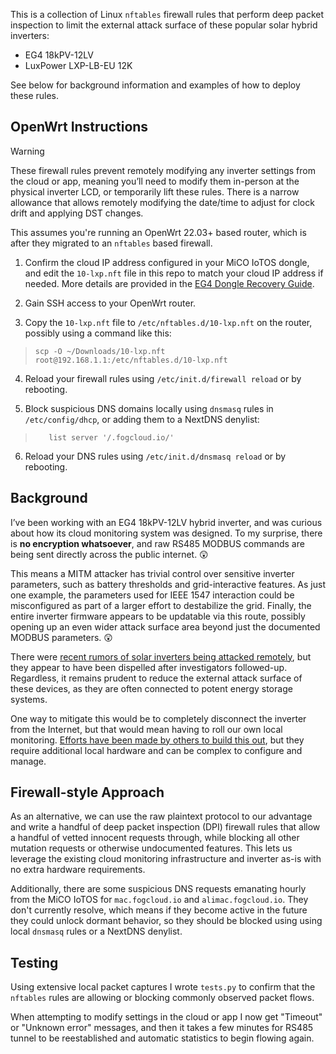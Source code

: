 This is a collection of Linux `nftables` firewall rules that perform deep packet inspection to limit the external attack surface of these popular solar hybrid inverters:

* EG4 18kPV-12LV
* LuxPower LXP-LB-EU 12K

See below for background information and examples of how to deploy these rules.

## OpenWrt Instructions

> [!WARNING]
> These firewall rules prevent remotely modifying any inverter settings from the cloud or app, meaning you’ll need to modify them in-person at the physical inverter LCD, or temporarily lift these rules.  There is a narrow allowance that allows remotely modifying the date/time to adjust for clock drift and applying DST changes.

This assumes you're running an OpenWrt 22.03+ based router, which is after they migrated to an `nftables` based firewall.

1. Confirm the cloud IP address configured in your MiCO IoTOS dongle, and edit the `10-lxp.nft` file in this repo to match your cloud IP address if needed.  More details are provided in the [EG4 Dongle Recovery Guide](https://eg4electronics.com/wp-content/uploads/2024/05/EG4-Dongle-Recovery-Guide.pdf).

2. Gain SSH access to your OpenWrt router.

3. Copy the `10-lxp.nft` file to `/etc/nftables.d/10-lxp.nft` on the router, possibly using a command like this:
> ```
> scp -O ~/Downloads/10-lxp.nft root@192.168.1.1:/etc/nftables.d/10-lxp.nft
> ```

4. Reload your firewall rules using `/etc/init.d/firewall reload` or by rebooting.

5. Block suspicious DNS domains locally using `dnsmasq` rules in `/etc/config/dhcp`, or adding them to a NextDNS denylist:
> ```
>    list server '/.fogcloud.io/'
> ```

6. Reload your DNS rules using `/etc/init.d/dnsmasq reload` or by rebooting.

## Background

I’ve been working with an EG4 18kPV-12LV hybrid inverter, and was curious about how its cloud monitoring system was designed.  To my surprise, there is **no encryption whatsoever**, and raw RS485 MODBUS commands are being sent directly across the public internet. 😲

This means a MITM attacker has trivial control over sensitive inverter parameters, such as battery thresholds and grid-interactive features.  As just one example, the parameters used for IEEE 1547 interaction could be misconfigured as part of a larger effort to destabilize the grid.  Finally, the entire inverter firmware appears to be updatable via this route, possibly opening up an even wider attack surface area beyond just the documented MODBUS parameters. 😲

There were [recent rumors of solar inverters being attacked remotely](https://today.lorientlejour.com/article/1427662/did-solar-power-energy-systems-explode-during-wednesdays-attack.html), but they appear to have been dispelled after investigators followed-up.  Regardless, it remains prudent to reduce the external attack surface of these devices, as they are often connected to potent energy storage systems.

One way to mitigate this would be to completely disconnect the inverter from the Internet, but that would mean having to roll our own local monitoring.  [Efforts have been made by others to build this out](https://github.com/celsworth/lxp-bridge), but they require additional local hardware and can be complex to configure and manage.

## Firewall-style Approach

As an alternative, we can use the raw plaintext protocol to our advantage and write a handful of deep packet inspection (DPI) firewall rules that allow a handful of vetted innocent requests through, while blocking all other mutation requests or otherwise undocumented features.  This lets us leverage the existing cloud monitoring infrastructure and inverter as-is with no extra hardware requirements.

Additionally, there are some suspicious DNS requests emanating hourly from the MiCO IoTOS for `mac.fogcloud.io` and `alimac.fogcloud.io`.  They don't currently resolve, which means if they become active in the future they could unlock dormant behavior, so they should be blocked using using local `dnsmasq` rules or a NextDNS denylist.

## Testing

Using extensive local packet captures I wrote `tests.py` to confirm that the `nftables` rules are allowing or blocking commonly observed packet flows.

When attempting to modify settings in the cloud or app I now get "Timeout" or "Unknown error" messages, and then it takes a few minutes for RS485 tunnel to be reestablished and automatic statistics to begin flowing again.

